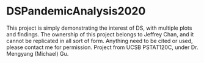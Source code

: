 # DSPandemicAnalysis2020
This project is simply demonstrating the interest of DS, with multiple plots and findings. The ownership of this project belongs to Jeffrey Chan, and it cannot be replicated in all sort of form. Anything need to be cited or used, please contact me for permission. Project from UCSB PSTAT120C, under Dr. Mengyang (Michael) Gu.
